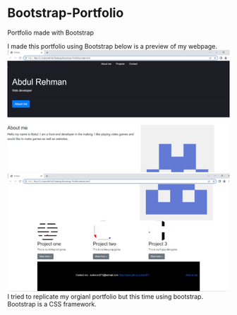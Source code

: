 # Bootstrap-Portfolio
Portfolio made with Bootstrap

I made this portfolio using Bootstrap
below is a preview of my webpage.
![Alt text](images/1st%20screen%20shot.jpg)
![Alt text](images/2nd%20screem%20shot.jpg)
I tried to replicate my orgianl portfolio but this time using bootstrap. 
Bootstrap is a CSS framework.
